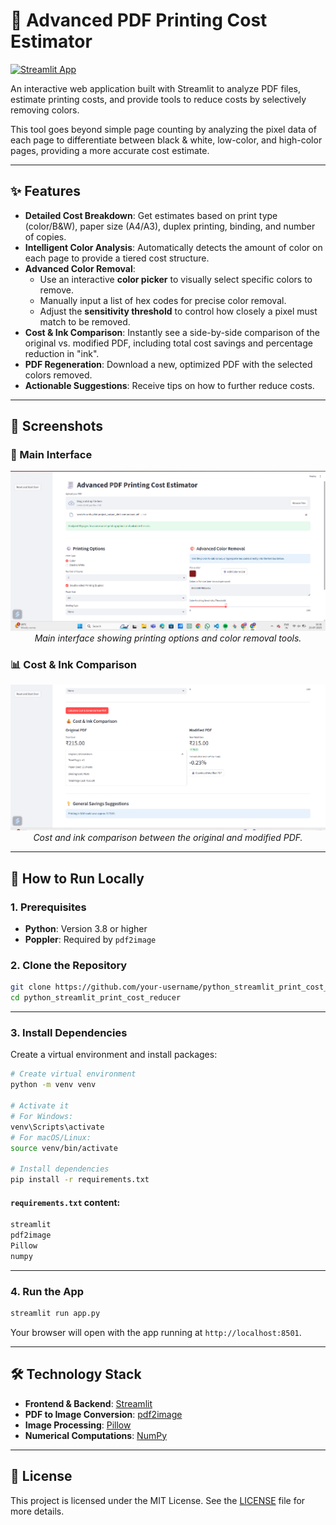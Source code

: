 
# 🧾 Advanced PDF Printing Cost Estimator

[![Streamlit App](https://static.streamlit.io/badges/streamlit_badge_black_white.svg)](https://streamlit.io/)

An interactive web application built with Streamlit to analyze PDF files, estimate printing costs, and provide tools to reduce costs by selectively removing colors.

This tool goes beyond simple page counting by analyzing the pixel data of each page to differentiate between black & white, low-color, and high-color pages, providing a more accurate cost estimate.

---

## ✨ Features

- **Detailed Cost Breakdown**: Get estimates based on print type (color/B&W), paper size (A4/A3), duplex printing, binding, and number of copies.
- **Intelligent Color Analysis**: Automatically detects the amount of color on each page to provide a tiered cost structure.
- **Advanced Color Removal**:
  - Use an interactive **color picker** to visually select specific colors to remove.
  - Manually input a list of hex codes for precise color removal.
  - Adjust the **sensitivity threshold** to control how closely a pixel must match to be removed.
- **Cost & Ink Comparison**: Instantly see a side-by-side comparison of the original vs. modified PDF, including total cost savings and percentage reduction in "ink".
- **PDF Regeneration**: Download a new, optimized PDF with the selected colors removed.
- **Actionable Suggestions**: Receive tips on how to further reduce costs.

---

## 📸 Screenshots

### 🔧 Main Interface
<p align="center">
  <img src="assets/1.png" width="700" alt="Application Screenshot 1">
  <br><em>Main interface showing printing options and color removal tools.</em>
</p>

### 📊 Cost & Ink Comparison
<p align="center">
  <img src="assets/2.png" width="700" alt="Application Screenshot 2">
  <br><em>Cost and ink comparison between the original and modified PDF.</em>
</p>

---

## 🚀 How to Run Locally

### 1. Prerequisites

- **Python**: Version 3.8 or higher
- **Poppler**: Required by `pdf2image`


### 2. Clone the Repository

```bash
git clone https://github.com/your-username/python_streamlit_print_cost_reducer.git
cd python_streamlit_print_cost_reducer
```

---

### 3. Install Dependencies

Create a virtual environment and install packages:

```bash
# Create virtual environment
python -m venv venv

# Activate it
# For Windows:
venv\Scripts\activate
# For macOS/Linux:
source venv/bin/activate

# Install dependencies
pip install -r requirements.txt
```

#### `requirements.txt` content:

```txt
streamlit
pdf2image
Pillow
numpy
```

---

### 4. Run the App

```bash
streamlit run app.py
```

Your browser will open with the app running at `http://localhost:8501`.

---

## 🛠️ Technology Stack

- **Frontend & Backend**: [Streamlit](https://streamlit.io/)
- **PDF to Image Conversion**: [pdf2image](https://github.com/Belval/pdf2image)
- **Image Processing**: [Pillow](https://python-pillow.org/)
- **Numerical Computations**: [NumPy](https://numpy.org/)

---

## 📜 License

This project is licensed under the MIT License. See the [LICENSE](./LICENSE) file for more details.
